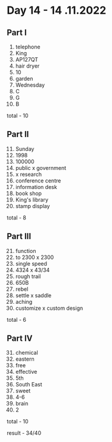 # Day 14 - 14 .11.2022

## Part I

1. telephone
2. King
3. AP127QT
4. hair dryer
5. 10
6. garden
7. Wednesday
8. C
9. G
10. B 

total - 10 

## Part II

11. Sunday
12. 1998
13. 100000
14. public x government
15. x research
16. conference centre
17. information desk
18. book shop
19. King's library
20. stamp display

total - 8

## Part III

21. function
22. to 2300 x 2300
23. single speed
24. 4324 x 43/34
25. rough trail
26. 650B
27. rebel
28. settle x saddle
29. aching
30. customize x custom design

total - 6

## Part IV

31. chemical
32. eastern
33. free
34. effective
35. 5th
36. South East
37. sweet
38. 4-6
39. brain
40. 2

total - 10

result - 34/40
